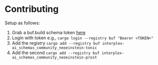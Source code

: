 # Contributing

Setup as follows:
1. Grab a buf.build schema token [here](https://buf.build/interplex-ai/schemas/sdks)
2. Login with token e.g., `cargo login --registry buf "Bearer <TOKEN>"`
3. Add the registry `cargo add --registry buf interplex-ai_schemas_community_neoeinstein-tonic`
4. Add the second `cargo add --registry buf interplex-ai_schemas_community_neoeinstein-prost`